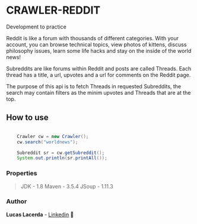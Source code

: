 # CRAWLER-REDDIT

Development to practice

Reddit is like a forum with thousands of different categories. With your account, you can browse technical topics, view photos of kittens, discuss philosophy issues, learn some life hacks and stay on the inside of the world news!

Subreddits are like forums within Reddit and posts are called Threads.
Each thread has a title, a url, upvotes and a url for comments on the Reddit page.

The purpose of this api is to fetch Threads in requested Subreddits, the search may contain filters as the minim upvotes and Threads that are at the top.

## How to use

```java

    Crawler cw = new Crawler();
	cw.search("worldnews");

	Subreddit sr = cw.getSubreddit();
	System.out.println(sr.printAll());

```

### Properties 

> JDK - 1.8
> Maven - 3.5.4
> JSoup - 1.11.3


### Author

**Lucas Lacerda** - [Linkedin](https://www.linkedin.com/in/lucaaslb/) :pizza: